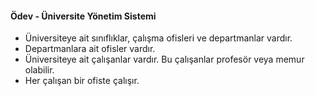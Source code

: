 #### Ödev - Üniversite Yönetim Sistemi   
- Üniversiteye ait sınıflıklar, çalışma ofisleri ve departmanlar vardır.  
- Departmanlara ait ofisler vardır.  
- Üniversiteye ait çalışanlar vardır. Bu çalışanlar profesör veya memur olabilir.  
- Her çalışan bir ofiste çalışır.

